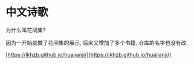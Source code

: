 中文诗歌
=======

为什么叫花间集?

因为一开始就做了花间集的展示, 后来又增加了多个书籍. 仓库的名字也没有改.


[https://lkhzb.github.io/huajianji/](https://lkhzb.github.io/huajianji/)

